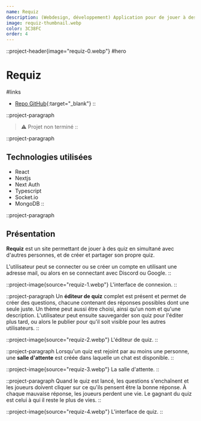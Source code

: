 ```yaml
---
name: Requiz
description: (Webdesign, développement) Application pour de jouer à des quiz en simultané avec d'autres personnes, et de créer et partager son propre quiz.
image: requiz-thumbnail.webp
color: 3C38FC
order: 4
---
```


::project-header{image="requiz-0.webp"}
#hero
# Requiz

#links
- [Repo GitHub](https://github.com/ColinLienard/requiz){:target="_blank"}
::

::project-paragraph
> ⚠️ Projet non terminé
::

::project-paragraph
## Technologies utilisées

- React
- Nextjs
- Next Auth
- Typescript
- Socket.io
- MongoDB
::

::project-paragraph
## Présentation

**Requiz** est un site permettant de jouer à des quiz en simultané avec d'autres personnes, et de créer et partager son propre quiz.

L'utilisateur peut se connecter ou se créer un compte en utilisant une adresse mail, ou alors en se connectant avec Discord ou Google.
::

::project-image{source="requiz-1.webp"}
L'interface de connexion.
::

::project-paragraph
Un **éditeur de quiz** complet est présent et permet de créer des questions, chacune contenant des réponses possibles dont une seule juste. Un thème peut aussi être choisi, ainsi qu'un nom et qu'une description. L'utilisateur peut ensuite sauvegarder son quiz pour l'éditer plus tard, ou alors le publier pour qu'il soit visible pour les autres utilisateurs.
::

::project-image{source="requiz-2.webp"}
L'éditeur de quiz.
::

::project-paragraph
Lorsqu'un quiz est rejoint par au moins une personne, une **salle d'attente** est créée dans laquelle un chat est disponible.
::

::project-image{source="requiz-3.webp"}
La salle d'attente.
::

::project-paragraph
Quand le quiz est lancé, les questions s'enchaînent et les joueurs doivent cliquer sur ce qu'ils pensent être la bonne réponse. À chaque mauvaise réponse, les joueurs perdent une vie. Le gagnant du quiz est celui à qui il reste le plus de vies.
::

::project-image{source="requiz-4.webp"}
L'interface de quiz.
::
